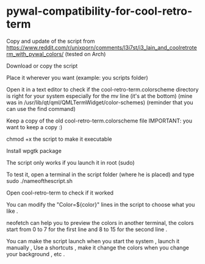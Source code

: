 # pywal-compatibility-for-cool-retro-term
Copy and update of the script from https://www.reddit.com/r/unixporn/comments/l3i7st/i3_lain_and_coolretroterm_with_pywal_colors/
(tested on Arch)

Download or copy the script

Place it wherever you want (example: you scripts folder)

Open it in a text editor to check if the cool-retro-term.colorscheme directory is right for your system especially for the mv line (it's at the bottom)
(mine was in /usr/lib/qt/qml/QMLTermWidget/color-schemes) (reminder that you can use the find command)

Keep a copy of the old cool-retro-term.colorscheme file IMPORTANT: you want to keep a copy :) 

chmod +x the script to make it executable

Install wpgtk package 

The script only works if you launch it in root (sudo) 

To test it, open a terminal in the script folder (where he is placed) and type sudo ./nameofthescript.sh  

Open cool-retro-term to check if it worked 

You can modify the "Color=${color}" lines in the script to choose what you like .

neofetch can help you to preview the colors in another terminal, the colors start from 0 to 7 for the first line and 8 to 15 for the second line .

You can make the script launch when you start the system , launch it manually , Use a shortcuts , make it change the colors when you change your background , etc . 
